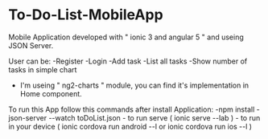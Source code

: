 # To-Do-List-MobileApp

Mobile Application developed with " ionic 3 and angular 5 " 
and useing JSON Server.

User can be:
  -Register
  -Login
  -Add task
  -List all tasks
  -Show number of tasks in simple chart

* I'm useing " ng2-charts " module, you can find it's implementation in Home component.

To run this App follow this commands after install Application:
  -npm install
  -json-server --watch toDoList.json
    - to run serve ( ionic serve --lab )
    - to run in your device ( ionic cordova run android --l or ionic cordova run ios --l ) 
    
